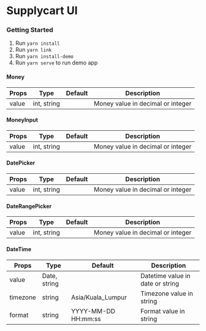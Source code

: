 # Supplycart UI

### Getting Started
1. Run `yarn install`
2. Run `yarn link`
3. Run `yarn install-demo`
4. Run `yarn serve` to run demo app

#### Money
| Props | Type | Default | Description |
| --- | --- | --- | --- |
| value | int, string | | Money value in decimal or integer |

#### MoneyInput
| Props | Type | Default | Description |
| --- | --- | --- | --- |
| value | int, string | | Money value in decimal or integer |

#### DatePicker
| Props | Type | Default | Description |
| --- | --- | --- | --- |
| value | int, string | | Money value in decimal or integer |

#### DateRangePicker
| Props | Type | Default | Description |
| --- | --- | --- | --- |
| value | int, string | | Money value in decimal or integer |

#### DateTime
| Props | Type | Default | Description |
| --- | --- | --- | --- |
| value | Date, string | | Datetime value in date or string |
| timezone | string | Asia/Kuala_Lumpur | Timezone value in string |
| format | string | YYYY-MM-DD HH:mm:ss | Format value in string |